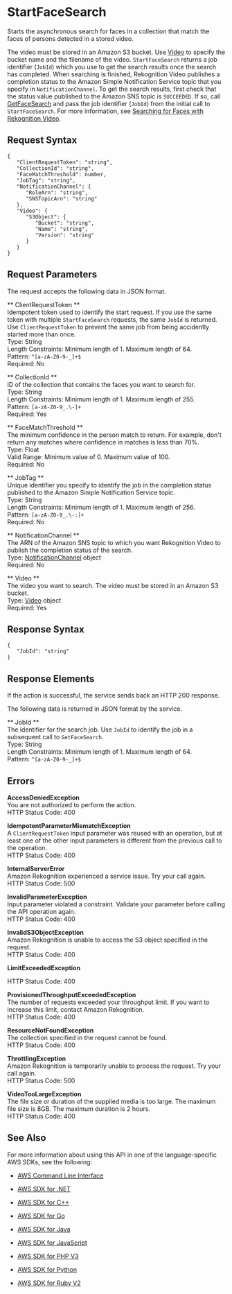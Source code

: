 # StartFaceSearch<a name="API_StartFaceSearch"></a>

Starts the asynchronous search for faces in a collection that match the faces of persons detected in a stored video\.

The video must be stored in an Amazon S3 bucket\. Use [Video](API_Video.md) to specify the bucket name and the filename of the video\. `StartFaceSearch` returns a job identifier \(`JobId`\) which you use to get the search results once the search has completed\. When searching is finished, Rekognition Video publishes a completion status to the Amazon Simple Notification Service topic that you specify in `NotificationChannel`\. To get the search results, first check that the status value published to the Amazon SNS topic is `SUCCEEDED`\. If so, call [GetFaceSearch](API_GetFaceSearch.md) and pass the job identifier \(`JobId`\) from the initial call to `StartFaceSearch`\. For more information, see [Searching for Faces with Rekognition Video](collections-search-person.md)\.

## Request Syntax<a name="API_StartFaceSearch_RequestSyntax"></a>

```
{
   "ClientRequestToken": "string",
   "CollectionId": "string",
   "FaceMatchThreshold": number,
   "JobTag": "string",
   "NotificationChannel": { 
      "RoleArn": "string",
      "SNSTopicArn": "string"
   },
   "Video": { 
      "S3Object": { 
         "Bucket": "string",
         "Name": "string",
         "Version": "string"
      }
   }
}
```

## Request Parameters<a name="API_StartFaceSearch_RequestParameters"></a>

The request accepts the following data in JSON format\.

 ** ClientRequestToken **   
Idempotent token used to identify the start request\. If you use the same token with multiple `StartFaceSearch` requests, the same `JobId` is returned\. Use `ClientRequestToken` to prevent the same job from being accidently started more than once\.   
Type: String  
Length Constraints: Minimum length of 1\. Maximum length of 64\.  
Pattern: `^[a-zA-Z0-9-_]+$`   
Required: No

 ** CollectionId **   
ID of the collection that contains the faces you want to search for\.  
Type: String  
Length Constraints: Minimum length of 1\. Maximum length of 255\.  
Pattern: `[a-zA-Z0-9_.\-]+`   
Required: Yes

 ** FaceMatchThreshold **   
The minimum confidence in the person match to return\. For example, don't return any matches where confidence in matches is less than 70%\.   
Type: Float  
Valid Range: Minimum value of 0\. Maximum value of 100\.  
Required: No

 ** JobTag **   
Unique identifier you specify to identify the job in the completion status published to the Amazon Simple Notification Service topic\.   
Type: String  
Length Constraints: Minimum length of 1\. Maximum length of 256\.  
Pattern: `[a-zA-Z0-9_.\-:]+`   
Required: No

 ** NotificationChannel **   
The ARN of the Amazon SNS topic to which you want Rekognition Video to publish the completion status of the search\.   
Type: [NotificationChannel](API_NotificationChannel.md) object  
Required: No

 ** Video **   
The video you want to search\. The video must be stored in an Amazon S3 bucket\.   
Type: [Video](API_Video.md) object  
Required: Yes

## Response Syntax<a name="API_StartFaceSearch_ResponseSyntax"></a>

```
{
   "JobId": "string"
}
```

## Response Elements<a name="API_StartFaceSearch_ResponseElements"></a>

If the action is successful, the service sends back an HTTP 200 response\.

The following data is returned in JSON format by the service\.

 ** JobId **   
The identifier for the search job\. Use `JobId` to identify the job in a subsequent call to `GetFaceSearch`\.   
Type: String  
Length Constraints: Minimum length of 1\. Maximum length of 64\.  
Pattern: `^[a-zA-Z0-9-_]+$` 

## Errors<a name="API_StartFaceSearch_Errors"></a>

 **AccessDeniedException**   
You are not authorized to perform the action\.  
HTTP Status Code: 400

 **IdempotentParameterMismatchException**   
A `ClientRequestToken` input parameter was reused with an operation, but at least one of the other input parameters is different from the previous call to the operation\.  
HTTP Status Code: 400

 **InternalServerError**   
Amazon Rekognition experienced a service issue\. Try your call again\.  
HTTP Status Code: 500

 **InvalidParameterException**   
Input parameter violated a constraint\. Validate your parameter before calling the API operation again\.  
HTTP Status Code: 400

 **InvalidS3ObjectException**   
Amazon Rekognition is unable to access the S3 object specified in the request\.  
HTTP Status Code: 400

 **LimitExceededException**   
  
HTTP Status Code: 400

 **ProvisionedThroughputExceededException**   
The number of requests exceeded your throughput limit\. If you want to increase this limit, contact Amazon Rekognition\.  
HTTP Status Code: 400

 **ResourceNotFoundException**   
The collection specified in the request cannot be found\.  
HTTP Status Code: 400

 **ThrottlingException**   
Amazon Rekognition is temporarily unable to process the request\. Try your call again\.  
HTTP Status Code: 500

 **VideoTooLargeException**   
The file size or duration of the supplied media is too large\. The maximum file size is 8GB\. The maximum duration is 2 hours\.   
HTTP Status Code: 400

## See Also<a name="API_StartFaceSearch_SeeAlso"></a>

For more information about using this API in one of the language\-specific AWS SDKs, see the following:

+  [AWS Command Line Interface](http://docs.aws.amazon.com/goto/aws-cli/rekognition-2016-06-27/StartFaceSearch) 

+  [AWS SDK for \.NET](http://docs.aws.amazon.com/goto/DotNetSDKV3/rekognition-2016-06-27/StartFaceSearch) 

+  [AWS SDK for C\+\+](http://docs.aws.amazon.com/goto/SdkForCpp/rekognition-2016-06-27/StartFaceSearch) 

+  [AWS SDK for Go](http://docs.aws.amazon.com/goto/SdkForGoV1/rekognition-2016-06-27/StartFaceSearch) 

+  [AWS SDK for Java](http://docs.aws.amazon.com/goto/SdkForJava/rekognition-2016-06-27/StartFaceSearch) 

+  [AWS SDK for JavaScript](http://docs.aws.amazon.com/goto/AWSJavaScriptSDK/rekognition-2016-06-27/StartFaceSearch) 

+  [AWS SDK for PHP V3](http://docs.aws.amazon.com/goto/SdkForPHPV3/rekognition-2016-06-27/StartFaceSearch) 

+  [AWS SDK for Python](http://docs.aws.amazon.com/goto/boto3/rekognition-2016-06-27/StartFaceSearch) 

+  [AWS SDK for Ruby V2](http://docs.aws.amazon.com/goto/SdkForRubyV2/rekognition-2016-06-27/StartFaceSearch) 